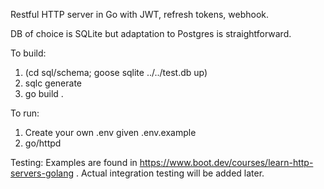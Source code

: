 Restful HTTP server in Go with JWT, refresh tokens, webhook.

DB of choice is SQLite but adaptation to Postgres is straightforward.

To build:
1. (cd sql/schema; goose sqlite ../../test.db up)
2. sqlc generate
3. go build .

To run:
1. Create your own .env given .env.example
2. go/httpd

Testing:
Examples are found in https://www.boot.dev/courses/learn-http-servers-golang .
Actual integration testing will be added later.
